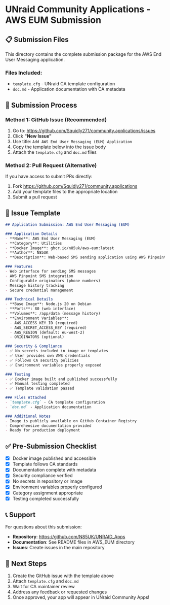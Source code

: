# UNraid Community Applications - AWS EUM Submission

## 📋 Submission Files

This directory contains the complete submission package for the AWS End User Messaging application.

### Files Included:
- `template.cfg` - UNraid CA template configuration
- `doc.md` - Application documentation with CA metadata

## 🚀 Submission Process

### Method 1: GitHub Issue (Recommended)
1. Go to: https://github.com/Squidly271/community.applications/issues
2. Click **"New Issue"**
3. Use title: `Add AWS End User Messaging (EUM) Application`
4. Copy the template below into the issue body
5. Attach the `template.cfg` and `doc.md` files

### Method 2: Pull Request (Alternative)
If you have access to submit PRs directly:
1. Fork https://github.com/Squidly271/community.applications
2. Add your template files to the appropriate location
3. Submit a pull request

## 📝 Issue Template

```markdown
## Application Submission: AWS End User Messaging (EUM)

### Application Details
- **Name**: AWS End User Messaging (EUM)
- **Category**: Utilities
- **Docker Image**: ghcr.io/n85uk/aws-eum:latest
- **Author**: N85UK
- **Description**: Web-based SMS sending application using AWS Pinpoint SMS services

### Features
- Web interface for sending SMS messages
- AWS Pinpoint SMS integration
- Configurable originators (phone numbers)
- Message history tracking
- Secure credential management

### Technical Details
- **Base Image**: Node.js 20 on Debian
- **Ports**: 80 (web interface)
- **Volumes**: /app/data (message history)
- **Environment Variables**:
  - AWS_ACCESS_KEY_ID (required)
  - AWS_SECRET_ACCESS_KEY (required)
  - AWS_REGION (default: eu-west-2)
  - ORIGINATORS (optional)

### Security & Compliance
- ✅ No secrets included in image or templates
- ✅ User provides own AWS credentials
- ✅ Follows CA security policies
- ✅ Environment variables properly exposed

### Testing
- ✅ Docker image built and published successfully
- ✅ Manual testing completed
- ✅ Template validation passed

### Files Attached
- `template.cfg` - CA template configuration
- `doc.md` - Application documentation

### Additional Notes
- Image is publicly available on GitHub Container Registry
- Comprehensive documentation provided
- Ready for production deployment
```

## ✅ Pre-Submission Checklist

- [x] Docker image published and accessible
- [x] Template follows CA standards
- [x] Documentation complete with metadata
- [x] Security compliance verified
- [x] No secrets in repository or image
- [x] Environment variables properly configured
- [x] Category assignment appropriate
- [x] Testing completed successfully

## 📞 Support

For questions about this submission:
- **Repository**: https://github.com/N85UK/UNRAID_Apps
- **Documentation**: See README files in AWS_EUM directory
- **Issues**: Create issues in the main repository

## 🎯 Next Steps

1. Create the GitHub issue with the template above
2. Attach `template.cfg` and `doc.md`
3. Wait for CA maintainer review
4. Address any feedback or requested changes
5. Once approved, your app will appear in UNraid Community Apps!